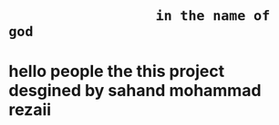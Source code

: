 
#

<h1>

                      in the name of god
  
</h1>

#

#

<h1>
  
hello people the this project desgined by sahand mohammad rezaii

</h1>

#
